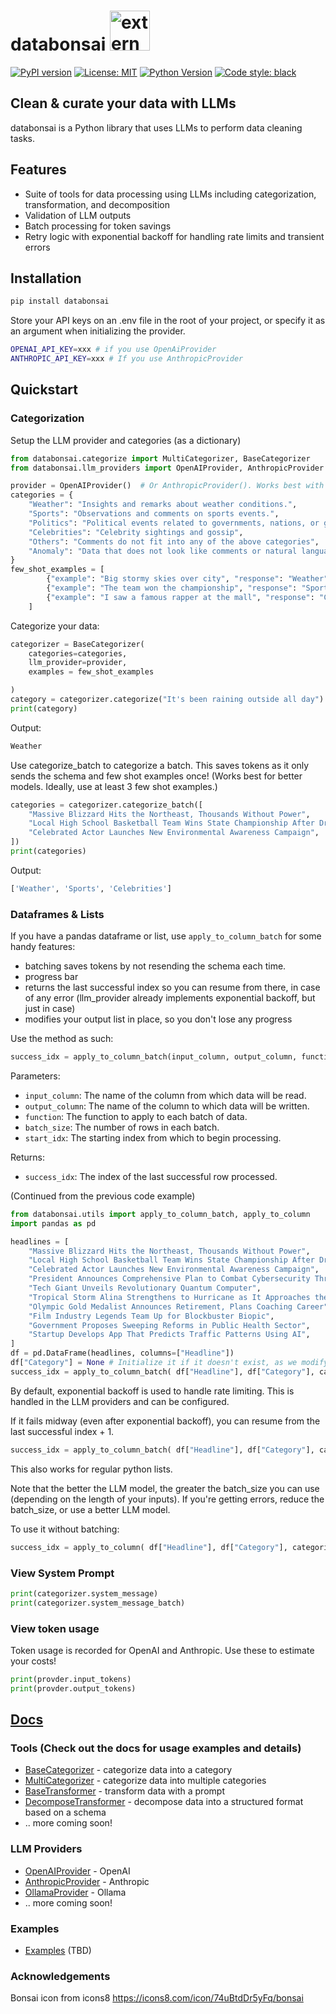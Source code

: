 # databonsai <img width="64" height="64" src="https://img.icons8.com/external-justicon-flat-justicon/64/external-bonsai-tree-justicon-flat-justicon.png" alt="external-bonsai-tree-justicon-flat-justicon"/>

[![PyPI version](https://badge.fury.io/py/databonsai.svg)](https://badge.fury.io/py/databonsai)
[![License: MIT](https://img.shields.io/badge/License-MIT-yellow.svg)](https://opensource.org/licenses/MIT)
[![Python Version](https://img.shields.io/pypi/pyversions/databonsai.svg)](https://pypi.org/project/databonsai/)
[![Code style: black](https://img.shields.io/badge/code%20style-black-000000.svg)](https://github.com/psf/black)

## Clean &amp; curate your data with LLMs

databonsai is a Python library that uses LLMs to perform data cleaning tasks.

## Features

-   Suite of tools for data processing using LLMs including categorization,
    transformation, and decomposition
-   Validation of LLM outputs
-   Batch processing for token savings
-   Retry logic with exponential backoff for handling rate limits and transient
    errors

## Installation

```bash
pip install databonsai
```

Store your API keys on an .env file in the root of your project, or specify it
as an argument when initializing the provider.

```bash
OPENAI_API_KEY=xxx # if you use OpenAiProvider
ANTHROPIC_API_KEY=xxx # If you use AnthropicProvider
```

## Quickstart

### Categorization

Setup the LLM provider and categories (as a dictionary)

```python
from databonsai.categorize import MultiCategorizer, BaseCategorizer
from databonsai.llm_providers import OpenAIProvider, AnthropicProvider

provider = OpenAIProvider()  # Or AnthropicProvider(). Works best with gpt-4-turbo or any claude model
categories = {
    "Weather": "Insights and remarks about weather conditions.",
    "Sports": "Observations and comments on sports events.",
    "Politics": "Political events related to governments, nations, or geopolitical issues.",
    "Celebrities": "Celebrity sightings and gossip",
    "Others": "Comments do not fit into any of the above categories",
    "Anomaly": "Data that does not look like comments or natural language",
}
few_shot_examples = [
        {"example": "Big stormy skies over city", "response": "Weather"},
        {"example": "The team won the championship", "response": "Sports"},
        {"example": "I saw a famous rapper at the mall", "response": "Celebrities"},
    ]
```

Categorize your data:

```python
categorizer = BaseCategorizer(
    categories=categories,
    llm_provider=provider,
    examples = few_shot_examples

)
category = categorizer.categorize("It's been raining outside all day")
print(category)
```

Output:

```python
Weather
```

Use categorize_batch to categorize a batch. This saves tokens as it only sends
the schema and few shot examples once! (Works best for better models. Ideally,
use at least 3 few shot examples.)

```python
categories = categorizer.categorize_batch([
    "Massive Blizzard Hits the Northeast, Thousands Without Power",
    "Local High School Basketball Team Wins State Championship After Dramatic Final",
    "Celebrated Actor Launches New Environmental Awareness Campaign",
])
print(categories)
```

Output:

```python
['Weather', 'Sports', 'Celebrities']
```

### Dataframes & Lists

If you have a pandas dataframe or list, use `apply_to_column_batch` for some
handy features:

-   batching saves tokens by not resending the schema each time.
-   progress bar
-   returns the last successful index so you can resume from there, in case of
    any error (llm_provider already implements exponential backoff, but just in
    case)
-   modifies your output list in place, so you don't lose any progress

Use the method as such:

```python
success_idx = apply_to_column_batch(input_column, output_column, function, batch_size, start_idx)
```

Parameters:

-   `input_column`: The name of the column from which data will be read.
-   `output_column`: The name of the column to which data will be written.
-   `function`: The function to apply to each batch of data.
-   `batch_size`: The number of rows in each batch.
-   `start_idx`: The starting index from which to begin processing.

Returns:

-   `success_idx`: The index of the last successful row processed.

(Continued from the previous code example)

```python
from databonsai.utils import apply_to_column_batch, apply_to_column
import pandas as pd

headlines = [
    "Massive Blizzard Hits the Northeast, Thousands Without Power",
    "Local High School Basketball Team Wins State Championship After Dramatic Final",
    "Celebrated Actor Launches New Environmental Awareness Campaign",
    "President Announces Comprehensive Plan to Combat Cybersecurity Threats",
    "Tech Giant Unveils Revolutionary Quantum Computer",
    "Tropical Storm Alina Strengthens to Hurricane as It Approaches the Coast",
    "Olympic Gold Medalist Announces Retirement, Plans Coaching Career",
    "Film Industry Legends Team Up for Blockbuster Biopic",
    "Government Proposes Sweeping Reforms in Public Health Sector",
    "Startup Develops App That Predicts Traffic Patterns Using AI",
]
df = pd.DataFrame(headlines, columns=["Headline"])
df["Category"] = None # Initialize it if it doesn't exist, as we modify it in place
success_idx = apply_to_column_batch( df["Headline"], df["Category"], categorizer.categorize_batch, batch_size=3, start_idx=0)
```

By default, exponential backoff is used to handle rate limiting. This is handled
in the LLM providers and can be configured.

If it fails midway (even after exponential backoff), you can resume from the
last successful index + 1.

```python
success_idx = apply_to_column_batch( df["Headline"], df["Category"], categorizer.categorize_batch, batch_size=10, start_idx=success_idx+1)
```

This also works for regular python lists.

Note that the better the LLM model, the greater the batch_size you can use
(depending on the length of your inputs). If you're getting errors, reduce the
batch_size, or use a better LLM model.

To use it without batching:

```python
success_idx = apply_to_column( df["Headline"], df["Category"], categorizer.categorize)
```

### View System Prompt

```python
print(categorizer.system_message)
print(categorizer.system_message_batch)
```

### View token usage

Token usage is recorded for OpenAI and Anthropic. Use these to estimate your
costs!

```python
print(provder.input_tokens)
print(provder.output_tokens)
```

## [Docs](./docs/)

### Tools (Check out the docs for usage examples and details)

-   [BaseCategorizer](./docs/BaseCategorizer.md) - categorize data into a
    category
-   [MultiCategorizer](./docs/MultiCategorizer.md) - categorize data into
    multiple categories
-   [BaseTransformer](./docs/BaseTransformer.md) - transform data with a prompt
-   [DecomposeTransformer](./docs/DecomposeTransformer.md) - decompose data into
    a structured format based on a schema
-   .. more coming soon!

### LLM Providers

-   [OpenAIProvider](./docs/OpenAIProvider.md) - OpenAI
-   [AnthropicProvider](./docs/AnthropicProvider.md) - Anthropic
-   [OllamaProvider](./docs/OllamaProvider.md) - Ollama
-   .. more coming soon!

### Examples

-   [Examples](./databonsai/examples/) (TBD)

### Acknowledgements

Bonsai icon from icons8 https://icons8.com/icon/74uBtdDr5yFq/bonsai
